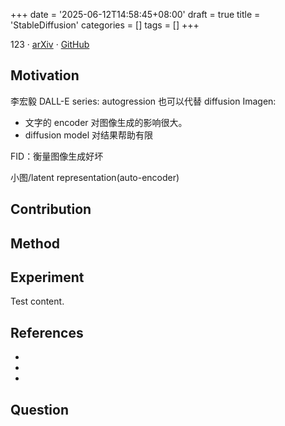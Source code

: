 +++
date = '2025-06-12T14:58:45+08:00'
draft = true
title = 'StableDiffusion'
categories = []
tags = []
+++

123 &middot; [arXiv]() &middot; [GitHub]()

## Motivation
李宏毅
DALL-E series: autogression 也可以代替 diffusion
Imagen: 
- 文字的 encoder 对图像生成的影响很大。
- diffusion model 对结果帮助有限

FID：衡量图像生成好坏

小图/latent representation(auto-encoder)

## Contribution


## Method


## Experiment
Test content.

## References
-  
- 
- 

## Question
